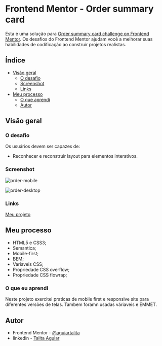 # Frontend Mentor - Order summary card

Esta é uma solução para [Order summary card challenge on Frontend Mentor](https://www.frontendmentor.io/challenges/order-summary-component-QlPmajDUj). Os desafios do Frontend Mentor ajudam você a melhorar suas habilidades de codificação ao construir projetos realistas.

## Índice

- [Visão geral](#Visão-geral)
  - [O desafio](#O-desafio)
  - [Screenshot](#Screenshot)
  - [Links](#Links)
- [Meu processo](#Meu-processo)
    - [O que aprendi](#O-que-eu-aprendi)
    - [Autor](#Autor)


## Visão geral 

### O desafio

Os usuários devem ser capazes de: 
- Reconhecer e reconstruir layout para elementos interativos.

### Screenshot
![order-mobile](https://user-images.githubusercontent.com/87323173/132916991-8a687d1f-7ee0-47ef-b911-43598f945548.png)

![order-desktop](https://user-images.githubusercontent.com/87323173/132916996-a435cdc0-c642-41c7-8a94-f22c855062df.png)

### Links 
[Meu projeto]()

## Meu processo

- HTML5 e CSS3;
- Semantica;
- Mobile-first;
- BEM;
- Variaveis CSS;
- Propriedade CSS overflow; 
- Propriedade CSS flowrap;

### O que eu aprendi
Neste projeto exercitei praticas de mobile first e responsive site para diferentes versões de telas. Tambem foramn usadas váriaveis e EMMET.
 
## Autor 

- Frontend Mentor - [@aguiartalita](https://www.frontendmentor.io/profile/aguiartalita)
 - linkedin - [Talita Aguiar](https://www.linkedin.com/in/talita-aguiar/)

